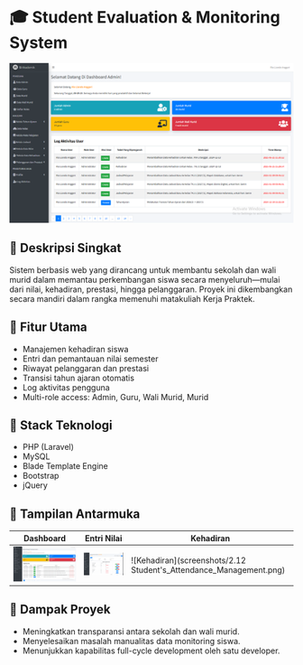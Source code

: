 # 🎓 Student Evaluation & Monitoring System

<p align="center">
  <img src="screenshots/2._admin's_dashboard.png" width="700" alt="Dashboard Admin Screenshot"/>
</p>

## 📌 Deskripsi Singkat

Sistem berbasis web yang dirancang untuk membantu sekolah dan wali murid dalam memantau perkembangan siswa secara menyeluruh—mulai dari nilai, kehadiran, prestasi, hingga pelanggaran. Proyek ini dikembangkan secara mandiri dalam rangka memenuhi matakuliah Kerja Praktek.

## 🚀 Fitur Utama

- Manajemen kehadiran siswa
- Entri dan pemantauan nilai semester
- Riwayat pelanggaran dan prestasi
- Transisi tahun ajaran otomatis
- Log aktivitas pengguna
- Multi-role access: Admin, Guru, Wali Murid, Murid

## 🧰 Stack Teknologi

- PHP (Laravel)
- MySQL
- Blade Template Engine
- Bootstrap
- jQuery

## 📸 Tampilan Antarmuka

| Dashboard | Entri Nilai | Kehadiran |
|----------|-------------|-----------|
| ![Dashboard](screenshots/2._admin's_dashboard.png) | ![Nilai](screenshots/2.13_student's_grade_management.png) | ![Kehadiran](screenshots/2.12 Student's_Attendance_Management.png) |

## 🏁 Dampak Proyek

- Meningkatkan transparansi antara sekolah dan wali murid.
- Menyelesaikan masalah manualitas data monitoring siswa.
- Menunjukkan kapabilitas full-cycle development oleh satu developer.

